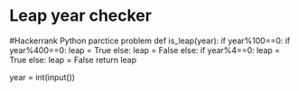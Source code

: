 # Leap year checker
#Hackerrank Python parctice problem
def is_leap(year):
    if year%100==0:
        if year%400==0:
            leap = True
        else:
            leap = False
    else:
        if year%4==0:
            leap = True
        else:
            leap = False
    return leap

year = int(input())
